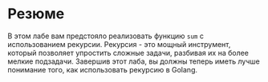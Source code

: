 # Резюме

В этом лабе вам предстояло реализовать функцию `sum` с использованием рекурсии. Рекурсия - это мощный инструмент, который позволяет упростить сложные задачи, разбивая их на более мелкие подзадачи. Завершив этот лаба, вы должны теперь иметь лучше понимание того, как использовать рекурсию в Golang.
